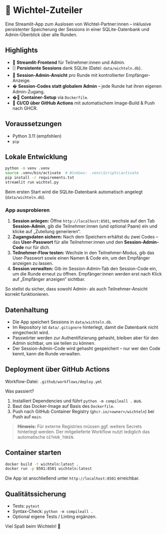 # 🎁 Wichtel-Zuteiler

Eine Streamlit-App zum Auslosen von Wichtel-Partner:innen – inklusive persistenter Speicherung der Sessions in einer SQLite-Datenbank und Admin-Überblick über alle Runden.

## Highlights

- 🚀 **Streamlit-Frontend** für Teilnehmer:innen und Admin.
- 🗄️ **Persistente Sessions** dank SQLite (Datei: `data/wichteln.db`).
- 🔑 **Session-Admin-Ansicht** pro Runde mit kontrollierter Empfänger-Anzeige.
- � **Session-Codes statt globalem Admin** – jede Runde hat ihren eigenen Admin-Zugang.
- �🐳 **Container-Setup** via `Dockerfile`.
- 🤖 **CI/CD über GitHub Actions** mit automatischem Image-Build & Push nach GHCR.

## Voraussetzungen

- Python 3.11 (empfohlen)
- `pip`

## Lokale Entwicklung

```bash
python -m venv .venv
source .venv/bin/activate  # Windows: .venv\Scripts\activate
pip install -r requirements.txt
streamlit run wichtel.py
```

Beim ersten Start wird die SQLite-Datenbank automatisch angelegt (`data/wichteln.db`).

### App ausprobieren

1. **Session anlegen:** Öffne `http://localhost:8501`, wechsle auf den Tab **Session-Admin**, gib die Teilnehmer:innen (und optional Paare) ein und klicke auf „Zuteilung generieren“.
2. **Zugangsdaten sichern:** Nach dem Speichern erhältst du zwei Codes – das **User-Passwort** für alle Teilnehmer:innen und den **Session-Admin-Code** nur für dich.
3. **Teilnehmer-Flow testen:** Wechsle in den Teilnehmer-Modus, gib das User-Passwort sowie einen Namen & Code ein, um den Empfänger anzeigen zu lassen.
4. **Session verwalten:** Gib im Session-Admin-Tab den Session-Code ein, um die Runde erneut zu öffnen. Empfänger:innen werden erst nach Klick auf „Empfänger anzeigen“ sichtbar.

So stellst du sicher, dass sowohl Admin- als auch Teilnehmer-Ansicht korrekt funktionieren.

## Datenhaltung

- Die App speichert Sessions in `data/wichteln.db`.
- Im Repository ist `data/.gitignore` hinterlegt, damit die Datenbank nicht eingecheckt wird.
- Passwörter werden zur Authentifizierung gehasht, bleiben aber für den Admin sichtbar, um sie teilen zu können.
- Der Session-Admin-Code wird gehasht gespeichert – nur wer den Code kennt, kann die Runde verwalten.

## Deployment über GitHub Actions

Workflow-Datei: `.github/workflows/deploy.yml`

Was passiert?
1. Installiert Dependencies und führt `python -m compileall .` aus.
2. Baut das Docker-Image auf Basis des `Dockerfile`.
3. Push nach GitHub Container Registry (`ghcr.io/<owner>/wichteln`) bei Push auf `main`.

> **Hinweis:** Für externe Registries müssen ggf. weitere Secrets hinterlegt werden. Der mitgelieferte Workflow nutzt lediglich das automatische `GITHUB_TOKEN`.

## Container starten

```bash
docker build -t wichteln:latest .
docker run -p 8501:8501 wichteln:latest
```

Die App ist anschließend unter `http://localhost:8501` erreichbar.

## Qualitätssicherung

- Tests: `pytest`
- Syntax-Check: `python -m compileall .`
- Optional eigene Tests / Linting ergänzen.

Viel Spaß beim Wichteln! 🎄
